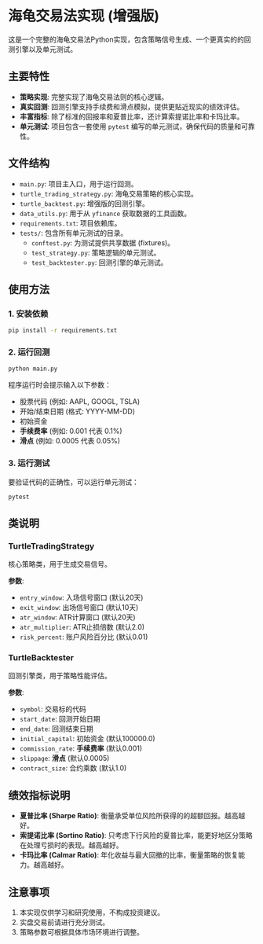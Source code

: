 # 海龟交易法实现 (增强版)

这是一个完整的海龟交易法Python实现，包含策略信号生成、一个更真实的的回测引擎以及单元测试。

## 主要特性

- **策略实现**: 完整实现了海龟交易法则的核心逻辑。
- **真实回测**: 回测引擎支持手续费和滑点模拟，提供更贴近现实的绩效评估。
- **丰富指标**: 除了标准的回报率和夏普比率，还计算索提诺比率和卡玛比率。
- **单元测试**: 项目包含一套使用 `pytest` 编写的单元测试，确保代码的质量和可靠性。

## 文件结构

- `main.py`: 项目主入口，用于运行回测。
- `turtle_trading_strategy.py`: 海龟交易策略的核心实现。
- `turtle_backtest.py`: 增强版的回测引擎。
- `data_utils.py`: 用于从 `yfinance` 获取数据的工具函数。
- `requirements.txt`: 项目依赖库。
- `tests/`: 包含所有单元测试的目录。
  - `conftest.py`: 为测试提供共享数据 (fixtures)。
  - `test_strategy.py`: 策略逻辑的单元测试。
  - `test_backtester.py`: 回测引擎的单元测试。

## 使用方法

### 1. 安装依赖
```bash
pip install -r requirements.txt
```

### 2. 运行回测
```bash
python main.py
```
程序运行时会提示输入以下参数：
- 股票代码 (例如: AAPL, GOOGL, TSLA)
- 开始/结束日期 (格式: YYYY-MM-DD)
- 初始资金
- **手续费率** (例如: 0.001 代表 0.1%)
- **滑点** (例如: 0.0005 代表 0.05%)

### 3. 运行测试
要验证代码的正确性，可以运行单元测试：
```bash
pytest
```

## 类说明

### TurtleTradingStrategy
核心策略类，用于生成交易信号。

**参数**:
- `entry_window`: 入场信号窗口 (默认20天)
- `exit_window`: 出场信号窗口 (默认10天)
- `atr_window`: ATR计算窗口 (默认20天)
- `atr_multiplier`: ATR止损倍数 (默认2.0)
- `risk_percent`: 账户风险百分比 (默认0.01)

### TurtleBacktester
回测引擎类，用于策略性能评估。

**参数**:
- `symbol`: 交易标的代码
- `start_date`: 回测开始日期
- `end_date`: 回测结束日期
- `initial_capital`: 初始资金 (默认100000.0)
- `commission_rate`: **手续费率** (默认0.001)
- `slippage`: **滑点** (默认0.0005)
- `contract_size`: 合约乘数 (默认1.0)

## 绩效指标说明
- **夏普比率 (Sharpe Ratio)**: 衡量承受单位风险所获得的的超额回报。越高越好。
- **索提诺比率 (Sortino Ratio)**: 只考虑下行风险的夏普比率，能更好地区分策略在处理亏损时的表现。越高越好。
- **卡玛比率 (Calmar Ratio)**: 年化收益与最大回撤的比率，衡量策略的恢复能力。越高越好。

## 注意事项

1. 本实现仅供学习和研究使用，不构成投资建议。
2. 实盘交易前请进行充分测试。
3. 策略参数可根据具体市场环境进行调整。
